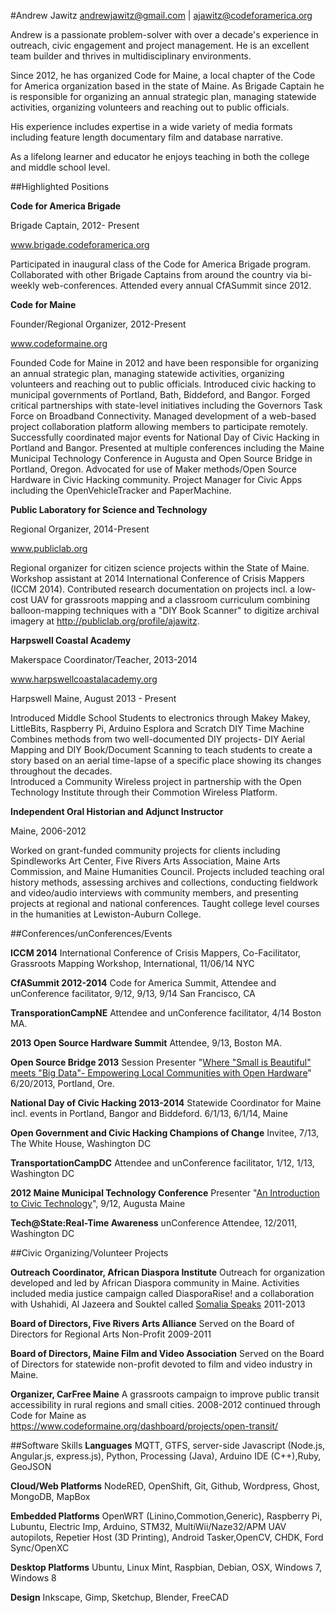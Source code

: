 #Andrew Jawitz
[andrewjawitz@gmail.com](mailto:andrewjawitz@gmail.com)  | [ajawitz@codeforamerica.org](ajawitz@codeforamerica.org)

  Andrew is a passionate problem-solver with over a decade's experience in outreach, civic engagement and project management. He is an excellent team builder and thrives in multidisciplinary environments. 

Since 2012, he has organized Code for Maine, a local chapter of the Code for America organization based in the state of Maine. As Brigade Captain he is responsible for organizing an annual strategic plan, managing statewide activities, organizing volunteers and reaching out to public officials.   


His experience includes expertise in a wide variety of media formats including feature length documentary film and database narrative.

As a lifelong learner and educator he enjoys teaching in both the college and middle school level.




##Highlighted Positions

**Code for America Brigade**

Brigade Captain, 2012- Present

www.brigade.codeforamerica.org

Participated in inaugural class of the Code for America Brigade program.  Collaborated with other Brigade Captains from around the country via bi-weekly web-conferences.  Attended every annual CfASummit since 2012.

**Code for Maine**

Founder/Regional Organizer, 2012-Present

www.codeformaine.org

Founded Code for Maine in 2012 and have been responsible for organizing an annual strategic plan, managing statewide activities, organizing volunteers and reaching out to public officials.  Introduced civic hacking to municipal governments of Portland, Bath, Biddeford, and Bangor.
Forged critical partnerships with state-level initiatives including the Governors Task Force on Broadband Connectivity.
Managed development of a web-based project collaboration platform allowing members to participate remotely.
Successfully coordinated major events for National Day of Civic Hacking in Portland and Bangor.
Presented at multiple conferences including the Maine Municipal Technology Conference in Augusta and Open Source Bridge in Portland, Oregon.
Advocated for use of Maker methods/Open Source Hardware in Civic Hacking community.
Project Manager for Civic Apps including the OpenVehicleTracker and PaperMachine.  

**Public Laboratory for Science and Technology**

Regional Organizer, 2014-Present

www.publiclab.org

Regional organizer for citizen science projects within the State of Maine. Workshop assistant at 2014 International Conference of Crisis Mappers (ICCM 2014).  Contributed research documentation on projects incl. a low-cost UAV for grassroots mapping and a classroom curriculum combining balloon-mapping techniques with a "DIY Book Scanner" to digitize archival imagery at http://publiclab.org/profile/ajawitz.

**Harpswell Coastal Academy**

Makerspace Coordinator/Teacher, 2013-2014

www.harpswellcoastalacademy.org

Harpswell Maine, August 2013 - Present

Introduced Middle School Students to electronics through Makey Makey, LittleBits, Raspberry Pi, Arduino Esplora and Scratch
DIY Time Machine Combines methods from two well-documented DIY projects- DIY Aerial Mapping and DIY Book/Document Scanning to teach students to create a story based on an aerial time-lapse of a specific place showing its changes throughout the decades.  
Introduced a Community Wireless project in partnership with the Open Technology Institute through their Commotion Wireless Platform.
  
**Independent Oral Historian and Adjunct Instructor**

Maine, 2006-2012  
  
   Worked on grant-funded community projects for clients including Spindleworks Art Center, Five Rivers Arts Association, Maine Arts Commission, and Maine Humanities Council.  Projects included teaching oral history methods, assessing archives and collections, conducting fieldwork and video/audio interviews with community members, and presenting projects at regional and national conferences.  Taught college level courses in the humanities at Lewiston-Auburn College.  
   


##Conferences/unConferences/Events   
 
**ICCM 2014** International Conference of Crisis Mappers,  Co-Facilitator, Grassroots Mapping Workshop, International, 11/06/14 NYC

**CfASummit 2012-2014** Code for America Summit, Attendee and unConference facilitator, 9/12, 9/13, 9/14 San Francisco, CA

**TransporationCampNE** Attendee and unConference facilitator, 4/14 Boston MA.

**2013 Open Source Hardware Summit** Attendee, 9/13, Boston MA.

**Open Source Bridge 2013**  Session Presenter "[Where "Small is Beautiful" meets "Big Data"- Empowering Local Communities with Open Hardware](http://opensourcebridge.org/sessions/1009)" 6/20/2013, Portland, Ore.

**National Day of Civic Hacking 2013-2014** Statewide Coordinator for Maine incl. events in Portland, Bangor and Biddeford. 6/1/13, 6/1/14, Maine

**Open Government and Civic Hacking Champions of Change** Invitee, 7/13, The White House, Washington DC

**TransportationCampDC** Attendee and unConference facilitator, 1/12, 1/13, Washington DC

**2012 Maine Municipal Technology Conference** Presenter "[An Introduction to Civic Technology](https://www.memun.org/DesktopModules/SearchBoost/DownloadDoc.ashx?filepid=0&file=%2Fdmx%2F2013%2Ffile_20130516_150749_kve_0.resources)", 9/12, Augusta Maine

**Tech@State:Real-Time Awareness** unConference Attendee, 12/2011, Washington DC
 
 
 
##Civic Organizing/Volunteer Projects

**Outreach Coordinator, African Diaspora Institute**  Outreach for organization developed and led by African Diaspora community in Maine.  Activities included media justice campaign called DiasporaRise! and a collaboration with Ushahidi, Al Jazeera and Souktel called [Somalia Speaks](http://www.aljazeera.com/indepth/spotlight/somaliaconflict/2011/12/2011124137269831.html) 2011-2013

**Board of Directors, Five Rivers Arts Alliance**  Served on the Board of Directors for Regional Arts Non-Profit 2009-2011

**Board of Directors, Maine Film and Video Association**  Served on the Board of Directors for statewide non-profit devoted to film and video industry in Maine.

**Organizer, CarFree Maine**  A grassroots campaign to improve public transit accessibility in rural regions and small cities.  2008-2012 continued through Code for Maine as https://www.codeformaine.org/dashboard/projects/open-transit/
 

##Software Skills
**Languages** MQTT, GTFS, server-side Javascript (Node.js, Angular.js, express.js), Python, Processing (Java), Arduino IDE (C++),Ruby, GeoJSON

**Cloud/Web Platforms** NodeRED, OpenShift, Git, Github, Wordpress, Ghost, MongoDB, MapBox

**Embedded Platforms** OpenWRT (Linino,Commotion,Generic), Raspberry Pi, Lubuntu, Electric Imp, Arduino, STM32, MultiWii/Naze32/APM UAV autopilots, Repetier Host (3D Printing), Android Tasker,OpenCV, CHDK, Ford Sync/OpenXC

**Desktop Platforms** Ubuntu, Linux Mint, Raspbian, Debian, OSX, Windows 7, Windows 8

**Design** Inkscape, Gimp, Sketchup, Blender, FreeCAD
